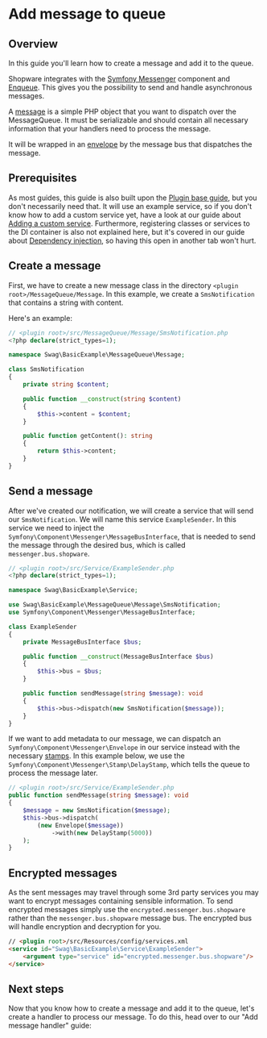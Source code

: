 # Add message to queue

## Overview

In this guide you'll learn how to create a message and add it to the queue.

Shopware integrates with the [Symfony Messenger](https://symfony.com/doc/current/components/messenger.html) component and [Enqueue](https://enqueue.forma-pro.com/). This gives you the possibility to send and handle asynchronous messages.

A [message](https://symfony.com/doc/current/messenger.html#creating-a-message-handler) is a simple PHP object that you want to dispatch over the MessageQueue. It must be serializable and should contain all necessary information that your handlers need to process the message.

It will be wrapped in an [envelope](https://symfony.com/doc/current/components/messenger.html#adding-metadata-to-messages-envelopes) by the message bus that dispatches the message.

## Prerequisites

As most guides, this guide is also built upon the [Plugin base guide](../../plugin-base-guide.md), but you don't necessarily need that. It will use an example service, so if you don't know how to add a custom service yet, have a look at our guide about [Adding a custom service](../../plugin-fundamentals/add-custom-service.md). Furthermore, registering classes or services to the DI container is also not explained here, but it's covered in our guide about [Dependency injection](../../plugin-fundamentals/dependency-injection.md), so having this open in another tab won't hurt.

## Create a message

First, we have to create a new message class in the directory `<plugin root>/MessageQueue/Message`. In this example, we create a `SmsNotification` that contains a string with content.

Here's an example:

```php
// <plugin root>/src/MessageQueue/Message/SmsNotification.php
<?php declare(strict_types=1);

namespace Swag\BasicExample\MessageQueue\Message;

class SmsNotification
{
    private string $content;

    public function __construct(string $content)
    {
        $this->content = $content;
    }

    public function getContent(): string
    {
        return $this->content;
    }
}
```

## Send a message

After we've created our notification, we will create a service that will send our `SmsNotification`. We will name this service `ExampleSender`. In this service we need to inject the `Symfony\Component\Messenger\MessageBusInterface`, that is needed to send the message through the desired bus, which is called `messenger.bus.shopware`.

```php
// <plugin root>/src/Service/ExampleSender.php
<?php declare(strict_types=1);

namespace Swag\BasicExample\Service;

use Swag\BasicExample\MessageQueue\Message\SmsNotification;
use Symfony\Component\Messenger\MessageBusInterface;

class ExampleSender
{
    private MessageBusInterface $bus;

    public function __construct(MessageBusInterface $bus)
    {
        $this->bus = $bus;
    }

    public function sendMessage(string $message): void
    {
        $this->bus->dispatch(new SmsNotification($message));
    }
}
```

If we want to add metadata to our message, we can dispatch an `Symfony\Component\Messenger\Envelope` in our service instead with the necessary [stamps](https://symfony.com/doc/current/components/messenger.html#adding-metadata-to-messages-envelopes). In this example below, we use the `Symfony\Component\Messenger\Stamp\DelayStamp`, which tells the queue to process the message later.

```php
// <plugin root>/src/Service/ExampleSender.php
public function sendMessage(string $message): void
{
    $message = new SmsNotification($message);
    $this->bus->dispatch(
        (new Envelope($message))
            ->with(new DelayStamp(5000))
    );
}
```

## Encrypted messages

As the sent messages may travel through some 3rd party services you may want to encrypt messages containing sensible information. To send encrypted messages simply use the `encrypted.messenger.bus.shopware` rather than the `messenger.bus.shopware` message bus. The encrypted bus will handle encryption and decryption for you.

```html
// <plugin root>/src/Resources/config/services.xml
<service id="Swag\BasicExample\Service\ExampleSender">
    <argument type="service" id="encrypted.messenger.bus.shopware"/>
</service>
```

## Next steps

Now that you know how to create a message and add it to the queue, let's create a handler to process our message. To do this, head over to our "Add message handler" guide:

<PageRef page="add-message-handler" />
